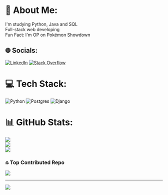 # 💫 About Me:
I'm studying Python, Java and SQL<br>Full-stack web developing<br>Fun Fact: I'm OP on Pokémon Showdown


## 🌐 Socials:
[![LinkedIn](https://img.shields.io/badge/LinkedIn-%230077B5.svg?logo=linkedin&logoColor=white)](https://linkedin.com/in/giovanni-di-giuseppe-732082312) [![Stack Overflow](https://img.shields.io/badge/-Stackoverflow-FE7A16?logo=stack-overflow&logoColor=white)](https://stackoverflow.com/users/Banana-Giova) 

# 💻 Tech Stack:
![Python](https://img.shields.io/badge/python-3670A0?style=for-the-badge&logo=python&logoColor=ffdd54) ![Postgres](https://img.shields.io/badge/postgres-%23316192.svg?style=for-the-badge&logo=postgresql&logoColor=white) ![Django](https://img.shields.io/badge/django-%23092E20.svg?style=for-the-badge&logo=django&logoColor=white)
# 📊 GitHub Stats:
![](https://github-readme-stats.vercel.app/api?username=Banana-Giova&theme=dracula&hide_border=false&include_all_commits=false&count_private=false)<br/>
![](https://github-readme-streak-stats.herokuapp.com/?user=Banana-Giova&theme=dracula&hide_border=false)<br/>
![](https://github-readme-stats.vercel.app/api/top-langs/?username=Banana-Giova&theme=dracula&hide_border=false&include_all_commits=false&count_private=false&layout=compact)

### 🔝 Top Contributed Repo
![](https://github-contributor-stats.vercel.app/api?username=Banana-Giova&limit=5&theme=dracula&combine_all_yearly_contributions=true)

---
[![](https://visitcount.itsvg.in/api?id=Banana-Giova&icon=6&color=4)](https://visitcount.itsvg.in)

<!-- Proudly created with GPRM ( https://gprm.itsvg.in ) -->
